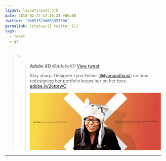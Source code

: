 ```yaml
---
layout: layouts/post.njk
date: 2018-02-27 17:16:23 +00:00
twitter: '968535296663957506'
permalink: /status/{{ twitter }}/
tags: 
  - tweet
  - qt
---
```


> ✨ 
> 
> > <cite>**Adobe XD** @AdobeXD</cite> [View tweet](https://twitter.com/AdobeXD/status/968531943674413056)
> > 
> > Stay sharp. Designer Lynn Fisher ([@lynnandtonic](/)) on how redesigning her portfolio keeps her on her toes: [adobe.ly/2otprwO](https://adobe.ly/2otprwO)
> > 
> > ![](/img/_qt/DXDqqsRUQAEGfkG.jpg)

---
